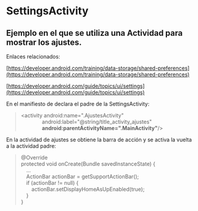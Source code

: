 # SettingsActivity

## Ejemplo en el que se utiliza una Actividad para mostrar los ajustes.

Enlaces relacionados:

[https://developer.android.com/training/data-storage/shared-preferences](https://developer.android.com/training/data-storage/shared-preferences)

[https://developer.android.com/guide/topics/ui/settings](https://developer.android.com/guide/topics/ui/settings)

En el manifiesto de declara el padre de la SettingsActivity:

> &lt;activity android:name=".AjustesActivity"  
    android:label="@string/title_activity_ajustes"  
    **android:parentActivityName=".MainActivity"**/&gt;

En la actividad de ajustes se obtiene la barra de acción y se activa la vuelta a la actividad padre:

> @Override  
protected void onCreate(Bundle savedInstanceState) {  
 ...  
 ActionBar actionBar = getSupportActionBar();  
 if (actionBar != null) {  
  actionBar.setDisplayHomeAsUpEnabled(true);  
 }  
}
